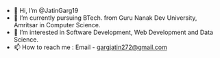 - 👋 Hi, I’m @JatinGarg19
- 🌱 I’m currently pursuing BTech. from Guru Nanak Dev University, Amritsar in Computer Science.
- 👀 I’m interested in Software Development, Web Development and Data Science.
- 📫 How to reach me :
Email - gargjatin272@gmail.com

<!---
JatinGarg19/JatinGarg19 is a ✨ special ✨ repository because its `README.md` (this file) appears on your GitHub profile.
You can click the Preview link to take a look at your changes.
--->

